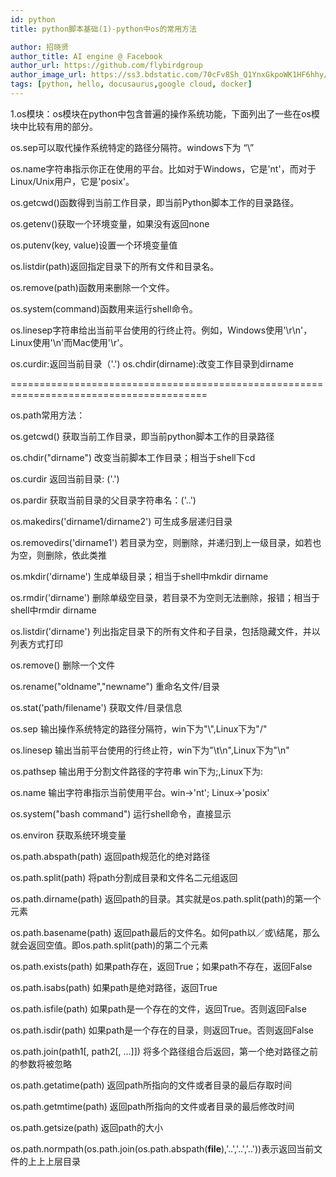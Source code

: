```yaml
---
id: python
title: python脚本基础(1)-python中os的常用方法

author: 招晓贤
author_title: AI engine @ Facebook
author_url: https://github.com/flybirdgroup
author_image_url: https://ss3.bdstatic.com/70cFv8Sh_Q1YnxGkpoWK1HF6hhy/it/u=1615738601,1434436036&fm=26&gp=0.jpg
tags: [python, hello, docusaurus,google cloud, docker]
---
```


1.os模块：os模块在python中包含普遍的操作系统功能，下面列出了一些在os模块中比较有用的部分。

os.sep可以取代操作系统特定的路径分隔符。windows下为 “\\”

os.name字符串指示你正在使用的平台。比如对于Windows，它是'nt'，而对于Linux/Unix用户，它是'posix'。

os.getcwd()函数得到当前工作目录，即当前Python脚本工作的目录路径。

<!--truncate-->
os.getenv()获取一个环境变量，如果没有返回none

os.putenv(key, value)设置一个环境变量值

os.listdir(path)返回指定目录下的所有文件和目录名。

os.remove(path)函数用来删除一个文件。

os.system(command)函数用来运行shell命令。

os.linesep字符串给出当前平台使用的行终止符。例如，Windows使用'\r\n'，Linux使用'\n'而Mac使用'\r'。

os.curdir:返回当前目录（'.')
os.chdir(dirname):改变工作目录到dirname

========================================================================================

os.path常用方法：

os.getcwd() 获取当前工作目录，即当前python脚本工作的目录路径

os.chdir("dirname")  改变当前脚本工作目录；相当于shell下cd

os.curdir  返回当前目录: ('.')

os.pardir  获取当前目录的父目录字符串名：('..')

os.makedirs('dirname1/dirname2')    可生成多层递归目录

os.removedirs('dirname1')    若目录为空，则删除，并递归到上一级目录，如若也为空，则删除，依此类推

os.mkdir('dirname')    生成单级目录；相当于shell中mkdir dirname

os.rmdir('dirname')    删除单级空目录，若目录不为空则无法删除，报错；相当于shell中rmdir dirname

os.listdir('dirname')    列出指定目录下的所有文件和子目录，包括隐藏文件，并以列表方式打印

os.remove()  删除一个文件

os.rename("oldname","newname")  重命名文件/目录

os.stat('path/filename')  获取文件/目录信息

os.sep    输出操作系统特定的路径分隔符，win下为"\\",Linux下为"/"

os.linesep    输出当前平台使用的行终止符，win下为"\t\n",Linux下为"\n"

os.pathsep    输出用于分割文件路径的字符串 win下为;,Linux下为:

os.name    输出字符串指示当前使用平台。win->'nt'; Linux->'posix'

os.system("bash command")  运行shell命令，直接显示

os.environ  获取系统环境变量

os.path.abspath(path)  返回path规范化的绝对路径

os.path.split(path)  将path分割成目录和文件名二元组返回

os.path.dirname(path)  返回path的目录。其实就是os.path.split(path)的第一个元素

os.path.basename(path)  返回path最后的文件名。如何path以／或\结尾，那么就会返回空值。即os.path.split(path)的第二个元素

os.path.exists(path)  如果path存在，返回True；如果path不存在，返回False

os.path.isabs(path)  如果path是绝对路径，返回True

os.path.isfile(path)  如果path是一个存在的文件，返回True。否则返回False

os.path.isdir(path)  如果path是一个存在的目录，则返回True。否则返回False

os.path.join(path1[, path2[, ...]])  将多个路径组合后返回，第一个绝对路径之前的参数将被忽略

os.path.getatime(path)  返回path所指向的文件或者目录的最后存取时间

os.path.getmtime(path)  返回path所指向的文件或者目录的最后修改时间

os.path.getsize(path) 返回path的大小

os.path.normpath(os.path.join(os.path.abspath(__file__),'..','..','..'))表示返回当前文件的上上上层目录